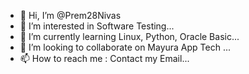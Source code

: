 - 👋 Hi, I’m @Prem28Nivas
- 👀 I’m interested in Software Testing...
- 🌱 I’m currently learning Linux, Python, Oracle Basic...
- 💞️ I’m looking to collaborate on Mayura App Tech ...
- 📫 How to reach me : Contact my Email...

<!---
Prem28Nivas/Prem28Nivas is a ✨ special ✨ repository because its `README.md` (this file) appears on your GitHub profile.
You can click the Preview link to take a look at your changes.
--->
